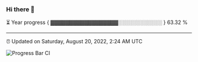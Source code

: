 ### Hi there 👋

⏳ Year progress { ▓▓▓▓▓▓▓▓▓▓▓▓▓▓▓▓▓▓░░░░░░░░░░░░ } 63.32 %

---

⏰ Updated on Saturday, August 20, 2022, 2:24 AM UTC

![Progress Bar CI](https://github.com/arthurbuhl/arthurbuhl/workflows/Progress%20Bar%20CI/badge.svg)
